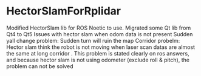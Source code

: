 # HectorSlamForRplidar

Modified HectorSlam lib for ROS Noetic to use.
Migrated some Qt lib from Qt4 to Qt5
Issues with hector slam when odom data is not present
Sudden yall change problem:
Sudden turn will ruin the map
Corridor probelm:
Hector slam think the robot is not moving when laser scan datas are almost the same at long corridor .
This problem is stated clearly on ros answers, and because hector slam is not using odometer (exclude roll & pitch), 
the problem can not be solved
